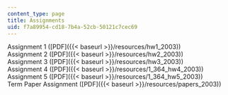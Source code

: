 ```yaml
---
content_type: page
title: Assignments
uid: f7a89954-cd18-7b4a-52cb-50121c7cec69
---
```


Assignment 1 ([PDF]({{< baseurl >}}/resources/hw1_2003))  
Assignment 2 ([PDF]({{< baseurl >}}/resources/hw2_2003))  
Assignment 3 ([PDF]({{< baseurl >}}/resources/hw3_2003))  
Assignment 4 ([PDF]({{< baseurl >}}/resources/1_364_hw4_2003))  
Assignment 5 ([PDF]({{< baseurl >}}/resources/1_364_hw5_2003))  
Term Paper Assignment ([PDF]({{< baseurl >}}/resources/papers_2003))